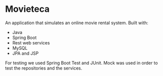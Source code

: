 # Movieteca

An application that simulates an online movie rental system.
Built with:
 - Java
 - Spring Boot
 - Rest web services
 - MySQL
 - JPA and JSP
 
 For testing we used Spring Boot Test and JUnit. Mock was used in order to test the repositories and the services.
